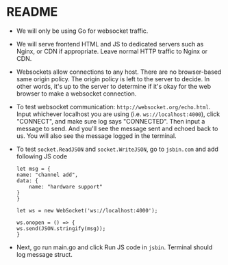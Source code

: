# README

- We will only be using Go for websocket traffic. 
- We will serve frontend HTML and JS to dedicated servers such as Nginx, or CDN if appropriate. Leave normal HTTP traffic to Nginx or CDN.
- Websockets allow connections to any host. There are no browser-based same origin policy. The origin policy is left to the server to decide. In other words, it's up to the server to determine if it's okay for the web browser to make a websocket connection.

- To test websocket communication: `http://websocket.org/echo.html`. Input whichever localhost you are using (i.e. `ws://localhost:4000`), click "CONNECT", and make sure log says "CONNECTED". Then input a message to send. And you'll see the message sent and echoed back to us. You will also see the message logged in the terminal.


- To test `socket.ReadJSON` and `socket.WriteJSON`, go to `jsbin.com` and add following JS code
    ```
    let msg = {
    name: "channel add",
    data: {
        name: "hardware support"
    }
    }

    let ws = new WebSocket('ws://localhost:4000');

    ws.onopen = () => {
    ws.send(JSON.stringify(msg));
    }
    ```
- Next, go run main.go and click Run JS code in `jsbin`. Terminal should log message struct.